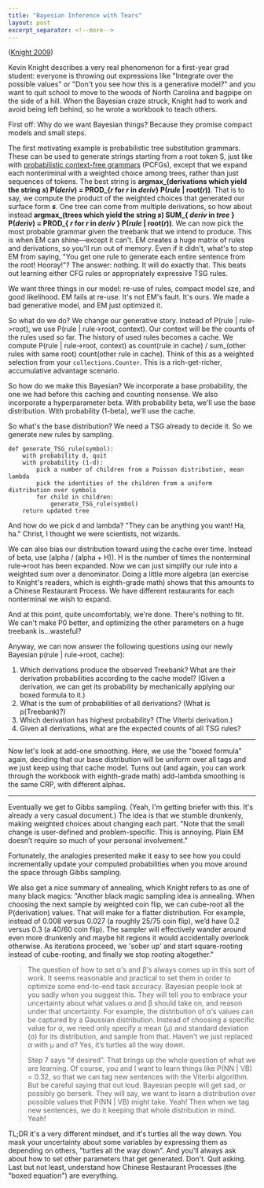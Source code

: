 ```yaml
---
title: "Bayesian Inference with Tears"
layout: post
excerpt_separator: <!--more-->
---
```


([Knight 2009](https://www.isi.edu/natural-language/people/bayes-with-tears.pdf))

Kevin Knight describes a very real phenomenon for a first-year grad student: everyone is throwing out expressions like "Integrate over the possible values" or "Don't you see how this is a generative model?" and you want to quit school to move to the woods of North Carolina and bagpipe on the side of a hill. When the Bayesian craze struck, Knight had to work and avoid being left behind, so he wrote a workbook to teach others. 

<!--more-->

First off: Why do we want Bayesian things? Because they promise compact models and small steps.

The first motivating example is probabilistic tree substitution grammars. These can be used to generate strings starting from a root token S, just like with [probabilistic context-free grammars](https://en.wikipedia.org/wiki/Probabilistic_context-free_grammar) (PCFGs), except that we expand each nonteriminal with a weighted choice among trees, rather than just sequences of tokens. The best string is **argmax\_(derivations which yield the string _s_) P(_deriv_) = PROD\_{_r_ for _r_ in _deriv_} P(_rule_ \| root(_r_))**. That is to say, we compute the product of the weighted choices that generated our surface form **_s_**. One tree can come from multiple derivations, so how about instead **argmax\_(trees which yield the string _s_)  SUM\_{ _deriv_ in _tree_ } P(_deriv_) = PROD\_{ _r_ for _r_ in _deriv_ } P(_rule_ \| root(_r_))**. We can now pick the most probable grammar given the treebank that we intend to produce. This is when EM can shine—except it can't. EM creates a huge matrix of rules and derivations, so you'll run out of memory. Even if it didn't, what's to stop EM from saying, "You get one rule to generate each entire sentence from the root! Hooray!"? The answer: nothing. It will do exactly that. This beats out learning either CFG rules or appropriately expressive TSG rules.

We want three things in our model: re-use of rules, compact model sze, and good likelihood. EM fails at re-use. It's not EM's fault. It's ours. We made a bad generative model, and EM just optimized it.

So what do we do? We change our generative story. Instead of P(rule \| rule->root), we use P(rule \| rule->root, context). Our context will be the counts of the rules used so far. The history of used rules becomes a cache. We compute P(rule \| rule->root, context) as count(rule in cache) / sum\_(other rules with same root) count(other rule in cache). Think of this as a weighted selection from your `collections.Counter`. This is a rich-get-richer, accumulative advantage scenario.

So how do we make this Bayesian? We incorporate a base probability, the one we had before this caching and counting nonsense. We also incorporate a hyperparameter beta. With probability beta, we'll use the base distribution. With probability (1-beta), we'll use the cache.

So what's the base distribution? We need a TSG already to decide it. So we generate new rules by sampling. 

```
def generate_TSG_rule(symbol):
    with probability d, quit
    with probability (1-d):
    	pick a number of children from a Poisson distribution, mean lambda
    	pick the identities of the children from a uniform distribution over symbols
    	for child in children:
    		generate_TSG_rule(symbol)
    return updated tree
```

And how do we pick d and lambda? "They can be anything you want! Ha, ha." Christ, I thought we were scientists, not wizards.

We can also bias our distribution toward using the cache over time. Instead of beta, use (alpha / (alpha + H)). H is the number of times the nonterminal rule->root has been expanded. Now we can just simplify our rule into a weighted sum over a denominator. Doing a little more algebra (an exercise to Knight's readers, which is eighth-grade math) shows that this amounts to a Chinese Restaurant Process. We have different restaurants for each nonterminal we wish to expand.

And at this point, quite uncomfortably, we're done. There's nothing to fit. We can't make P0 better, and optimizing the other parameters on a huge treebank is...wasteful?

Anyway, we can now answer the following questions using our newly Bayesian p(rule \| rule->root, cache):

1. Which derivations produce the observed Treebank? What are their derivation probabilities according to the cache model? (Given a derivation, we can get its probability by mechanically applying our boxed formula to it.)
2. What is the sum of probabilities of all derivations? (What is p(Treebank)?)
3. Which derivation has highest probability? (The Viterbi derivation.)
4. Given all derivations, what are the expected counts of all TSG rules?


---

Now let's look at add-one smoothing. Here, we use the "boxed formula" again, deciding that our base distribution will be uniform over all tags and we just keep using that cache model. Turns out (and again, you can work through the workbook with eighth-grade math) add-lambda smoothing is the same CRP, with different alphas.

---

Eventually we get to Gibbs sampling. (Yeah, I'm getting briefer with this. It's already a very casual document.) The idea is that we stumble drunkenly, making weighted choices about changing each part. "Note that the small change is user-defined and problem-specific. This is annoying. Plain EM doesn’t require so much of your personal involvement."

Fortunately, the analogies presented make it easy to see how you could incrementally update your computed probabilities when you move around the space through Gibbs sampling.

We also get a nice summary of annealing, which Knight refers to as one of many black magics: "Another black magic sampling idea is annealing. When choosing the next sample by weighted coin flip, we can cube-root all the P(derivation) values. That will make for a flatter distribution. For example, instead of 0.008 versus 0.027 (a roughly 25/75 coin flip), we’d have 0.2 versus 0.3 (a 40/60 coin flip). The sampler will effectively wander around even more drunkenly and maybe hit regions it would accidentally overlook otherwise. As iterations proceed, we 'sober up' and start square-rooting instead of cube-rooting, and finally we stop rooting altogether."

> The question of how to set α’s and β’s always comes up in this sort of work. It seems reasonable and practical to set them in order to optimize some end-to-end task accuracy. Bayesian people look at you sadly when you suggest this. They will tell you to embrace your uncertainty about what values α and β should take on, and reason under that uncertainty. For example, the distribution of α’s values can be captured by a Gaussian distribution. Instead of choosing a specific value for α, we need only specify a mean (μ) and standard deviation (σ) for its distribution, and sample from that. Haven’t we just replaced α with μ and σ? Yes, it’s turtles all the way down.
>
> Step 7 says “if desired”. That brings up the whole question of what we are learning. Of course, you and I want to learn things like P(NN \| VB) = 0.32, so that we can tag new sentences with the Viterbi algorithm. But be careful saying that out loud. Bayesian people will get sad, or possibly go berserk. They will say, we want to learn a distribution over possible values that P(NN \| VB) might take. Yeah! Then when we tag new sentences, we do it keeping that whole distribution in mind. Yeah!

TL;DR it's a very different mindset, and it's turtles all the way down. You mask your uncertainty about some variables by expressing them as depending on others, "turtles all the way down". And you'll always ask about how to set other parameters that get generated. Don't. Quit asking. Last but not least, understand how Chinese Restaurant Processes (the "boxed equation") are everything.
